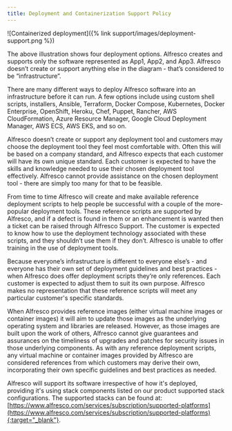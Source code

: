 ```yaml
---
title: Deployment and Containerization Support Policy
---
```


![Containerized deployment]({% link support/images/deployment-support.png %})

The above illustration shows four deployment options. Alfresco creates and supports only the software represented as App1, App2, and App3. Alfresco doesn’t create or support anything else in the diagram - that’s considered to be “infrastructure”. 

There are many different ways to deploy Alfresco software into an infrastructure before it can run. A few options include using custom shell scripts, installers, Ansible, Terraform, Docker Compose, Kubernetes, Docker Enterprise, OpenShift, Heroku, Chef, Puppet, Rancher, AWS CloudFormation, Azure Resource Manager, Google Cloud Deployment Manager, AWS ECS, AWS EKS, and so on.

Alfresco doesn’t create or support any deployment tool and customers may choose the deployment tool they feel most comfortable with. Often this will be based on a company standard, and Alfresco expects that each customer will have its own unique standard. Each customer is expected to have the skills and knowledge needed to use their chosen deployment tool effectively. Alfresco cannot provide assistance on the chosen deployment tool - there are simply too many for that to be feasible.

From time to time Alfresco will create and make available reference deployment scripts to help people be successful with a couple of the more-popular deployment tools. These reference scripts are supported by Alfresco, and if a defect is found in them or an enhancement is wanted then a ticket can be raised through Alfresco Support. The customer is expected to know how to use the deployment technology associated with these scripts, and they shouldn’t use them if they don’t. Alfresco is unable to offer training in the use of deployment tools.

Because everyone’s infrastructure is different to everyone else’s - and everyone has their own set of deployment guidelines and best practices - when Alfresco does offer deployment scripts they’re only references. Each customer is expected to adjust them to suit its own purpose. Alfresco makes no representation that these reference scripts will meet any particular customer's specific standards.

When Alfresco provides reference images (either virtual machine images or container images) it will aim to update those images as the underlying operating system and libraries are released. However, as those images are built upon the work of others, Alfresco cannot give guarantees and assurances on the timeliness of upgrades and patches for security issues in those underlying components. As with any reference deployment scripts, any virtual machine or container images provided by Alfresco are considered references from which customers may derive their own, incorporating their own specific guidelines and best practices as needed.

Alfresco will support its software irrespective of how it's deployed, providing it's using stack components listed on our product supported stack configurations. The supported stacks can be found at:[https://www.alfresco.com/services/subscription/supported-platforms](https://www.alfresco.com/services/subscription/supported-platforms){:target="_blank"}.
